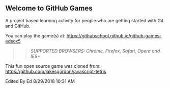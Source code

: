 ## Welcome to GitHub Games

A project based learning activity for people who are getting started with Git and GitHub.

You can play the game(s) at: https://githubschool.github.io/github-games-edsox5

>> _*SUPPORTED BROWSERS*: Chrome, Firefox, Safari, Opera and IE9+_

This fun open source game was cloned from: https://github.com/jakesgordon/javascript-tetris

Edited By Ed 8/29/2018 10:31 AM

